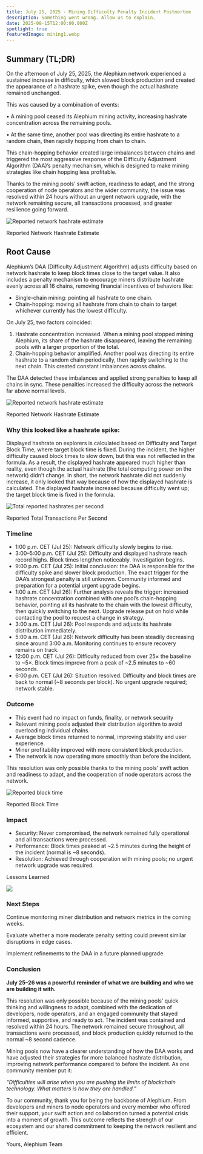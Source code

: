 ```yaml
---
title: July 25, 2025 - Mining Difficulty Penalty Incident Postmortem
description: Something went wrong. Allow us to explain.
date: 2025-08-15T12:00:00.000Z
spotlight: true
featuredImage: mining1.webp
---
```

## Summary (TL;DR)

On the afternoon of July 25, 2025, the Alephium network experienced a sustained increase in difficulty, which slowed block production and created the appearance of a hashrate spike, even though the actual hashrate remained unchanged.

This was caused by a combination of events:

• A mining pool ceased its Alephium mining activity, increasing hashrate concentration across the remaining pools.

• At the same time, another pool was directing its entire hashrate to a random chain, then rapidly hopping from chain to chain.

This chain-hopping behavior created large imbalances between chains and triggered the most aggressive response of the Difficulty Adjustment Algorithm (DAA)’s penalty mechanism, which is designed to make mining strategies like chain hopping less profitable.

Thanks to the mining pools’ swift action, readiness to adapt, and the strong cooperation of node operators and the wider community, the issue was resolved within 24 hours without an urgent network upgrade, with the network remaining secure, all transactions processed, and greater resilience going forward.



![](https://miro.medium.com/v2/resize:fit:1400/format:webp/1*NzbKtJ4VmsYsM99kjBx_xA.jpeg "Reported network hashrate estimate")



Reported Network Hashrate Estimate

## Root Cause

Alephium’s DAA (Difficulty Adjustment Algorithm) adjusts difficulty based on network hashrate to keep block times close to the target value. It also includes a penalty mechanism to encourage miners distribute hashrate evenly across all 16 chains, removing financial incentives of behaviors like:

* Single-chain mining: pointing all hashrate to one chain.
* Chain-hopping: moving all hashrate from chain to chain to target whichever currently has the lowest difficulty.



On July 25, two factors coincided:

1. Hashrate concentration increased. When a mining pool stopped mining Alephium, its share of the hashrate disappeared, leaving the remaining pools with a larger proportion of the total.
2. Chain-hopping behavior amplified. Another pool was directing its entire hashrate to a random chain periodically, then rapidly switching to the next chain. This created constant imbalances across chains.

The DAA detected these imbalances and applied strong penalties to keep all chains in sync. These penalties increased the difficulty across the network far above normal levels.



![](https://miro.medium.com/v2/resize:fit:1400/format:webp/1*KNgUPP-AF4DY7U1tszBDVA.png "Reported network hashrate estimate")



Reported Network Hashrate Estimate

### Why this looked like a hashrate spike:

Displayed hashrate on explorers is calculated based on Difficulty and Target Block Time, where target block time is fixed. During the incident, the higher difficulty caused block times to slow down, but this was not reflected in the formula. As a result, the displayed hashrate appeared much higher than reality, even though the actual hashrate (the total computing power on the network) didn’t change. In short, the network hashrate did not suddenly increase, it only looked that way because of how the displayed hashrate is calculated. The displayed hashrate increased because difficulty went up; the target block time is fixed in the formula.



![](https://miro.medium.com/v2/resize:fit:1400/format:webp/1*e7XiP_Pjy55zE7JGdlhNRA.png "Total reported hashrates per second")



Reported Total Transactions Per Second

### Timeline

* 1:00 p.m. CET (Jul 25): Network difficulty slowly begins to rise.
* 3:00–5:00 p.m. CET (Jul 25): Difficulty and displayed hashrate reach record highs. Block times lengthen noticeably. Investigation begins.
* 9:00 p.m. CET (Jul 25): Initial conclusion: the DAA is responsible for the difficulty spike and slower block production. The exact trigger for the DAA’s strongest penalty is still unknown. Community informed and preparation for a potential urgent upgrade begins.
* 1:00 a.m. CET (Jul 26): Further analysis reveals the trigger: increased hashrate concentration combined with one pool’s chain-hopping behavior, pointing all its hashrate to the chain with the lowest difficulty, then quickly switching to the next. Upgrade release put on hold while contacting the pool to request a change in strategy.
* 3:00 a.m. CET (Jul 26): Pool responds and adjusts its hashrate distribution immediately.
* 5:00 a.m. CET (Jul 26): Network difficulty has been steadily decreasing since around 3:00 a.m. Monitoring continues to ensure recovery remains on track.
* 12:00 p.m. CET (Jul 26): Difficulty reduced from over 25× the baseline to \~5×. Block times improve from a peak of \~2.5 minutes to ~60 seconds.
* 6:00 p.m. CET (Jul 26): Situation resolved. Difficulty and block times are back to normal (~8 seconds per block). No urgent upgrade required; network stable.



### Outcome

* This event had no impact on funds, finality, or network security
* Relevant mining pools adjusted their distribution algorithm to avoid overloading individual chains.
* Average block times returned to normal, improving stability and user experience.
* Miner profitability improved with more consistent block production.
* The network is now operating more smoothly than before the incident.

This resolution was only possible thanks to the mining pools’ swift action and readiness to adapt, and the cooperation of node operators across the network.



![](https://miro.medium.com/v2/resize:fit:1400/format:webp/1*l_8GD4eqG7-Ndl1kA6x8CQ.png "Reported block time")



Reported Block Time

### Impact

* Security: Never compromised, the network remained fully operational and all transactions were processed.
* Performance: Block times peaked at \~2.5 minutes during the height of the incident (normal is \~8 seconds).
* Resolution: Achieved through cooperation with mining pools; no urgent network upgrade was required.

Lessons Learned

![](https://miro.medium.com/v2/resize:fit:1400/format:webp/1*TmEe0ybTUHYwmeSIwW7WHw.png)



### Next Steps

Continue monitoring miner distribution and network metrics in the coming weeks.

Evaluate whether a more moderate penalty setting could prevent similar disruptions in edge cases.

Implement refinements to the DAA in a future planned upgrade.

### Conclusion

**July 25–26 was a powerful reminder of what we are building and who we are building it with.**

This resolution was only possible because of the mining pools’ quick thinking and willingness to adapt, combined with the dedication of developers, node operators, and an engaged community that stayed informed, supportive, and ready to act. The incident was contained and resolved within 24 hours. The network remained secure throughout, all transactions were processed, and block production quickly returned to the normal ~8 second cadence.

Mining pools now have a clearer understanding of how the DAA works and have adjusted their strategies for more balanced hashrate distribution, improving network performance compared to before the incident. As one community member put it:

*“Difficulties will arise when you are pushing the limits of blockchain technology. What matters is how they are handled.”*

To our community, thank you for being the backbone of Alephium. From developers and miners to node operators and every member who offered their support, your swift action and collaboration turned a potential crisis into a moment of growth. This outcome reflects the strength of our ecosystem and our shared commitment to keeping the network resilient and efficient.

Yours, Alephium Team
